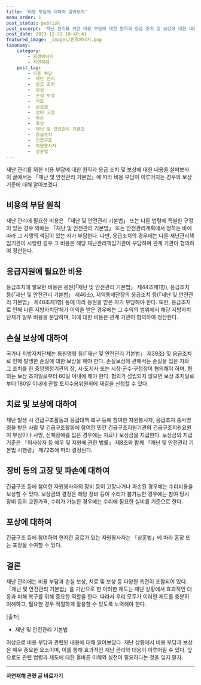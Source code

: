 ```yaml
---
title: '비용 부담에 대하여 알아보자'
menu_order: 1
post_status: publish
post_excerpt: '재난 관리를 위한 비용 부담에 대한 원칙과 응급 조치 및 보상에 대한 내용을 살펴보자. 이 글에서는  재난 및 안전관리 기본법 에 따라 비용 부담이 이루어지는 경우와 보상 기준에 대해 알아보겠다.'
post_date: 2023-12-21 18:40:43
featured_image: _images/환경에너지.png
taxonomy:
    category:
        - 환경에너지
        - 자연재해
    post_tag:
        - 비용 부담
        -  재난 관리
        -  응급 조치
        -  보상
        -  손실 보상
        -  치료
        -  보상금
        -  장비 고장
        -  파손
        -  포상
        -  재난 및 안전관리 기본법
        -  응급조치
        -  긴급구조
        -  자원봉사자
        -  상훈법
---
```



재난 관리를 위한 비용 부담에 대한 원칙과 응급 조치 및 보상에 대한 내용을 살펴보자. 이 글에서는 「재난 및 안전관리 기본법」에 따라 비용 부담이 이루어지는 경우와 보상 기준에 대해 알아보겠다. 

## 비용의 부담 원칙
재난 관리에 필요한 비용은 「재난 및 안전관리 기본법」 또는 다른 법령에 특별한 규정이 있는 경우 외에는 「재난 및 안전관리 기본법」 또는 안전관리계획에서 정하는 바에 따라 그 시행의 책임이 있는 자가 부담한다. 다만, 응급조치의 경우에는 다른 재난관리책임기관이 시행한 경우 그 비용은 해당 재난관리책임기관이 부담하며 관계 기관이 협의하여 정산한다.

## 응급지원에 필요한 비용
응급조치에 필요한 비용은 응원(「재난 및 안전관리 기본법」 제44조제1항), 응급조치 등(「재난 및 안전관리 기본법」 제46조), 지역통제단장의 응급조치 등(「재난 및 안전관리 기본법」 제48조제1항) 등에 따라 응원을 받은 자가 부담해야 한다. 또한, 응급조치로 인해 다른 지방자치단체가 이익을 받은 경우에는 그 수익의 범위에서 해당 지방자치단체가 일부 비용을 분담하며, 이에 대한 비용은 관계 기관이 협의하여 정산한다.

## 손실 보상에 대하여
국가나 지방자치단체는 동원명령 등(「재난 및 안전관리 기본법」 제39조) 및 응급조치로 인해 발생한 손실에 대한 보상을 해야 한다. 손실보상에 관해서는 손실을 입은 자와 그 조치를 한 중앙행정기관의 장, 시·도지사 또는 시장·군수·구청장이 협의해야 하며, 협의는 보상 조치일로부터 60일 이내에 해야 한다. 협의가 성립되지 않으면 보상 조치일로부터 180일 이내에 관할 토지수용위원회에 재결을 신청할 수 있다.

## 치료 및 보상에 대하여
재난 발생 시 긴급구조활동과 응급대책·복구 등에 참여한 자원봉사자, 응급조치 종사명령을 받은 사람 및 긴급구조활동에 참여한 민간 긴급구조지원기관의 긴급구조지원요원이 부상이나 사망, 신체장애를 입은 경우에는 치료나 보상금을 지급한다. 보상금의 지급기준은 「의사상자 등 예우 및 지원에 관한 법률」 제8조와 함께 「재난 및 안전관리 기본법 시행령」 제72조에 따라 결정된다.

## 장비 등의 고장 및 파손에 대하여
긴급구조 등에 참여한 자원봉사자의 장비 등이 고장나거나 파손된 경우에는 수리비용을 보상할 수 있다. 보상금의 결정은 해당 장비 등이 수리가 불가능한 경우에는 참여 당시 장비 등의 교환가격, 수리가 가능한 경우에는 수리에 필요한 실비를 기준으로 한다. 

## 포상에 대하여
긴급구조 등에 참여하여 현저한 공로가 있는 자원봉사자는 「상훈법」에 따라 훈장 또는 포장을 수여할 수 있다.

## 결론
재난 관리에는 비용 부담과 손실 보상, 치료 및 보상 등 다양한 측면이 포함되어 있다. 「재난 및 안전관리 기본법」을 기반으로 한 이러한 제도는 재난 상황에서 효과적인 대응과 피해 복구를 위해 중요한 역할을 한다. 따라서 우리 모두가 이러한 제도를 충분히 이해하고, 필요한 경우 적절하게 활용할 수 있도록 노력해야 한다.

[출처]
- 재난 및 안전관리 기본법

이상으로 비용 부담과 관련된 내용에 대해 알아보았다. 재난 상황에서 비용 부담과 보상은 매우 중요한 요소이며, 이를 통해 효과적인 재난 관리와 대응이 이루어질 수 있다. 앞으로도 관련 법령과 제도에 대한 올바른 이해와 실천이 필요하다는 것을 잊지 말자. 
<!-- wp:separator -->
<hr class="wp-block-separator has-alpha-channel-opacity"/>
<!-- /wp:separator -->

<!-- wp:group {"backgroundColor":"base","layout":{"type":"constrained"}} -->
<div class="wp-block-group has-base-background-color has-background"><!-- wp:paragraph {"align":"center","fontSize":"medium"} -->
<p class="has-text-align-center has-large-font-size"><strong>자연재해 관련 글 바로가기</strong></p>
<!-- /wp:paragraph -->


<!-- wp:latest-posts
{"categories":[{"id":35076,"count":19,"description":"","link":"https://uknowlaw.com/category/%ec%9e%90%ec%97%b0%ec%9e%ac%ed%95%b4/","name":"자연재해","slug":"자연재해","taxonomy":"category","parent":0,"meta":[],"_links":{"self":[{"href":"https://uknowlaw.com/wp-json/wp/v2/categories/35076"}],"collection":[{"href":"https://uknowlaw.com/wp-json/wp/v2/categories"}],"about":[{"href":"https://uknowlaw.com/wp-json/wp/v2/taxonomies/category"}],"wp:post_type":[{"href":"https://uknowlaw.com/wp-json/wp/v2/posts?categories=35076"}],"curies":[{"name":"wp","href":"https://api.w.org/{rel}","templated":true}]}}],"postsToShow":100,"excerptLength":28,"postLayout":"grid","columns":2,"featuredImageAlign":"left","featuredImageSizeSlug":"large","fontSize":"small"} /--></div>
<!-- /wp:group -->